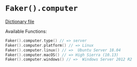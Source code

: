 # `Faker().computer`

[Dictionary file](../src/main/resources/locales/en/computer.yml)

Available Functions:  
```kotlin
Faker().computer.type() // => server
Faker().computer.platform() // => Linux
Faker().computer.linux() // =>  Ubuntu Server 18.04
Faker().computer.macOS() // => High Sierra (10.13)
Faker().computer.windows() // =>  Windows Server 2012 R2
```
